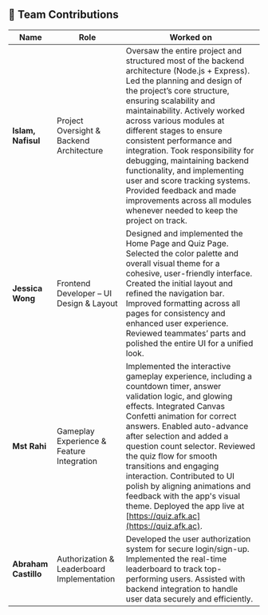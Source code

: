 ## 👥 Team Contributions

| **Name**             | **Role**                                      | **Worked on** |
|----------------------|-----------------------------------------------|-----------------------------------------------------------------------------------------------------------------------------------------------------------------------------------------------------------------------------------------------------------------------------------------------------------------------------------------------------------------------------------------------------------------------------------------------------------------------------------------------------------------------------------------------------------------------------|
| **Islam, Nafisul**   | Project Oversight & Backend Architecture      | Oversaw the entire project and structured most of the backend architecture (Node.js + Express). Led the planning and design of the project’s core structure, ensuring scalability and maintainability. Actively worked across various modules at different stages to ensure consistent performance and integration. Took responsibility for debugging, maintaining backend functionality, and implementing user and score tracking systems. Provided feedback and made improvements across all modules whenever needed to keep the project on track. |
| **Jessica Wong**     | Frontend Developer – UI Design & Layout       | Designed and implemented the Home Page and Quiz Page. Selected the color palette and overall visual theme for a cohesive, user-friendly interface. Created the initial layout and refined the navigation bar. Improved formatting across all pages for consistency and enhanced user experience. Reviewed teammates’ parts and polished the entire UI for a unified look. |
| **Mst Rahi**         | Gameplay Experience & Feature Integration     | Implemented the interactive gameplay experience, including a countdown timer, answer validation logic, and glowing effects. Integrated Canvas Confetti animation for correct answers. Enabled auto-advance after selection and added a question count selector. Reviewed the quiz flow for smooth transitions and engaging interaction. Contributed to UI polish by aligning animations and feedback with the app's visual theme. Deployed the app live at [https://quiz.afk.ac](https://quiz.afk.ac). |
| **Abraham Castillo** | Authorization & Leaderboard Implementation    | Developed the user authorization system for secure login/sign-up. Implemented the real-time leaderboard to track top-performing users. Assisted with backend integration to handle user data securely and efficiently. |